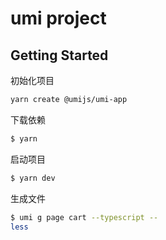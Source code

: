 # umi project

## Getting Started

初始化项目

```bash
yarn create @umijs/umi-app
```

下载依赖

```bash
$ yarn
```

启动项目

```bash
$ yarn dev
```

生成文件

```bash
$ umi g page cart --typescript --
less
```
